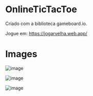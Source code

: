 # OnlineTicTacToe
Criado com a biblioteca gameboard.io.

Jogue em: https://jogarvelha.web.app/

# Images

![image](https://github.com/Juliano-rb/OnlineTicTacToe/assets/11506010/392d8a2d-7e39-4b02-9ac2-7df78293ee39)

![image](https://github.com/Juliano-rb/OnlineTicTacToe/assets/11506010/2481df0b-4f53-44a4-9b7d-2beb6f2398fb)

![image](https://github.com/Juliano-rb/OnlineTicTacToe/assets/11506010/3410e056-7e7c-4be0-9ac0-a4a1eae8d541)
